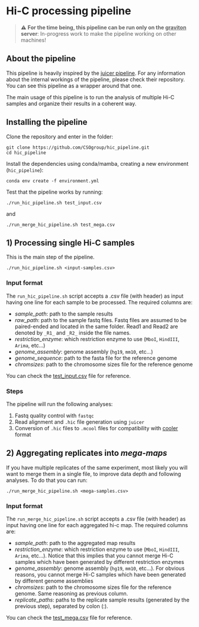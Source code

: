 # Hi-C processing pipeline

> :warning: **For the time being, this pipeline can be run only on the <u>graviton</u> server**: In-progress work to make the pipeline working on other machines!

## About the pipeline
This pipeline is heavily inspired by the [juicer pipeline](https://github.com/aidenlab/juicer). For any information about the internal workings of the pipeline, please check their repository. You can see this pipeline as a wrapper around that one.

The main usage of this pipeline is to run the analysis of multiple Hi-C samples and organize their results in a coherent way.

## Installing the pipeline
Clone the repository and enter in the folder:

```
git clone https://github.com/CSOgroup/hic_pipeline.git
cd hic_pipeline
```

Install the dependencies using conda/mamba, creating a new environment (`hic_pipeline`):
```
conda env create -f environment.yml
```

Test that the pipeline works by running:
```
./run_hic_pipeline.sh test_input.csv
```
and 
```
./run_merge_hic_pipeline.sh test_mega.csv
```

## 1) Processing single Hi-C samples
This is the main step of the pipeline.
```
./run_hic_pipeline.sh <input-samples.csv>
```

### Input format
The `run_hic_pipeline.sh` script accepts a .csv file (with header) as input having one line for each sample to be processed. The required columns are:
- *sample_path*: path to the sample results
- *raw_path*: path to the sample fastq files. Fastq files are assumed to be paired-ended and located in the same folder. Read1 and Read2 are denoted by `_R1_` and `_R2_` inside the file names.
- *restriction_enzyme*: which restriction enzyme to use (`MboI`, `HindIII`, `Arima`, etc...)
- *genome_assembly*: genome assembly (`hg19`, `mm10`, etc...)
- *genome_sequence*: path to the fasta file for the reference genome
- *chromsizes*: path to the chromosome sizes file for the reference genome

You can check the [test_input.csv](./test_input.csv) file for reference.

### Steps
The pipeline will run the following analyses:
1. Fastq quality control with `fastqc`
2. Read alignment and `.hic` file generation using `juicer`
3. Conversion of `.hic` files to `.mcool` files for compatibility with [cooler](https://github.com/open2c/cooler) format

## 2) Aggregating replicates into _mega-maps_
If you have multiple replicates of the same experiment, most likely you will want to merge them in a single file, to improve data depth and following analyses. To do that you can run:
```
./run_merge_hic_pipeline.sh <mega-samples.csv>
```

### Input format
The `run_merge_hic_pipeline.sh` script accepts a .csv file (with header) as input having one line for each aggregated hi-c map. The required columns are:
- *sample_path*: path to the aggregated map results
- *restriction_enzyme*: which restriction enzyme to use (`MboI`, `HindIII`, `Arima`, etc...). Notice that this implies that you cannot merge Hi-C samples which have been generated by different restriction enzymes
- *genome_assembly*: genome assembly (`hg19`, `mm10`, etc...). For obvious reasons, you cannot merge Hi-C samples which have been generated by different genome assemblies
- *chromsizes*: path to the chromosome sizes file for the reference genome. Same reasoning as previous column.
- *replicate_paths*: paths to the replicate sample results (generated by the previous step), separated by colon (:). 

You can check the [test_mega.csv](./test_mega.csv) file for reference.



